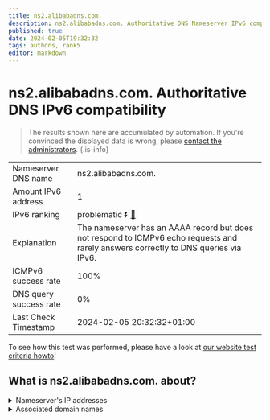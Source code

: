 ```yaml
---
title: ns2.alibabadns.com.
description: ns2.alibabadns.com. Authoritative DNS Nameserver IPv6 compatibility
published: true
date: 2024-02-05T19:32:32
tags: authdns, rank5
editor: markdown
---
```


# ns2.alibabadns.com. Authoritative DNS IPv6 compatibility

> The results shown here are accumulated by automation. If you're convinced the displayed data is wrong, please [contact the administrators](/howto/chat). 
{.is-info}




|   |   |
| - | - |
| Nameserver DNS name | ns2.alibabadns.com.
| Amount IPv6 address | 1
| IPv6 ranking | problematic :arrow_double_down: [🔗](/howto/ranking) |
| Explanation | The nameserver has an AAAA record but does not respond to ICMPv6 echo requests and rarely answers correctly to DNS queries via IPv6. |
| ICMPv6 success rate | 100%|
| DNS query success rate | 0% |
| Last Check Timestamp | 2024-02-05 20:32:32+01:00 |

To see how this test was performed, please have a look at [our website test criteria howto](/howto/testcriteria/authdns)!


## What is ns2.alibabadns.com. about?




<details>
<summary>Nameserver's IP addresses</summary>

2401:b180:4100::2

</details>



<details>
<summary>Associated domain names</summary>

www.alibaba.com

www.aliexpress.com

</details>
